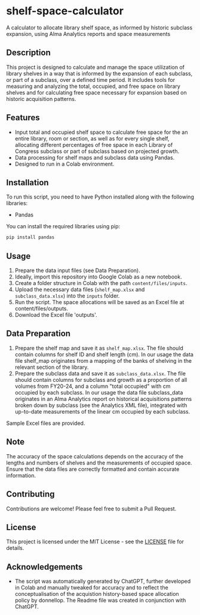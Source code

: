 # shelf-space-calculator
A calculator to allocate library shelf space, as informed by historic subclass expansion, using Alma Analytics reports and space measurements

## Description

This project is designed to calculate and manage the space utilization of library shelves in a way that is informed by the expansion of each subclass, or part of a subclass, over a defined time period. It includes tools for measuring and analyzing the total, occupied, and free space on library shelves and for calculating free space necessary for expansion based on historic acquisition patterns. 


## Features

- Input total and occupied shelf space to calculate free space for the an entire library, room or section, as well as for every single shelf, allocating different percentages of free space in each Library of Congress subclass or part of subclass based on projected growth. 
- Data processing for shelf maps and subclass data using Pandas.
- Designed to run in a Colab environment.

## Installation

To run this script, you need to have Python installed along with the following libraries:
- Pandas

You can install the required libraries using pip:

```bash
pip install pandas
```

## Usage

1. Prepare the data input files (see Data Preparation).  
2. Ideally, import this repository into Google Colab as a new notebook.
3. Create a folder structure in Colab with the path `content/files/inputs`.
4. Upload the necessary data files (`shelf_map.xlsx` and `subclass_data.xlsx`) into the `inputs` folder.  
5. Run the script. The space allocations will be saved as an Excel file at content/files/outputs.
6. Download the Excel file 'outputs'.

## Data Preparation

1. Prepare the shelf map and save it as `shelf_map.xlsx`. The file should contain columns for shelf ID and shelf length (cm). In our usage the data file shelf_map originates from a mapping of the banks of shelving in the relevant section of the library.
2. Prepare the subclass data and save it as `subclass_data.xlsx`. The file should contain columns for subclass and growth as a proportion of all volumes from FY20-24, and a column "total occupied" with cm occupied by each subclass. In our usage the data file subclass_data originates in an Alma Analytics report on historical acquisitions patterns broken down by subclass (see the Analytics XML file), integrated with up-to-date measurements of the linear cm occupied by each subclass.

Sample Excel files are provided.

## Note

The accuracy of the space calculations depends on the accuracy of the lengths and numbers of shelves and the measurements of occupied space. Ensure that the data files are correctly formatted and contain accurate information.

## Contributing

Contributions are welcome! Please feel free to submit a Pull Request.

## License

This project is licensed under the MIT License - see the [LICENSE](LICENSE) file for details.

## Acknowledgements

- The script was automatically generated by ChatGPT, further developed in Colab and manually tweaked for accuracy and to reflect the conceptualisation of the acquistion history-based space allocation policy by donnellop. The Readme file was created in conjunction with ChatGPT.

